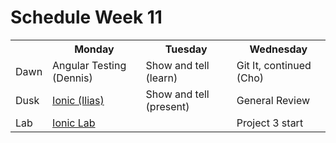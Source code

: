 # Schedule Week 11

<table>
  <tr>
    <th></th>
    <th>Monday</th>
    <th>Tuesday</th>
    <th>Wednesday</th>
  </tr>
  <tr>
    <td>Dawn</td>
    <td>Angular Testing (Dennis)</td>
    <td>Show and tell (learn)</td>
    <td>Git It, continued (Cho)</td>
  </tr>
  <tr>
    <td>Dusk</td>
    <td><a href='https://github.com/sf-wdi-14/notes/blob/master/lectures%2Fweek-11%2F_1_monday%2Fdusk%2Fionic.md'>Ionic (Ilias)</a></td>
    <td>Show and tell (present)</td>
    <td>General Review</td>
  </tr>
  <tr>
    <td>Lab</td>
    <td><a href='https://github.com/sf-wdi-14/notes/blob/master/assignments%2Fweek-11%2Fionic-lab.md'>Ionic Lab</a></td>
    <td></td>
    <td>Project 3 start</td>
  </tr>
</table>
